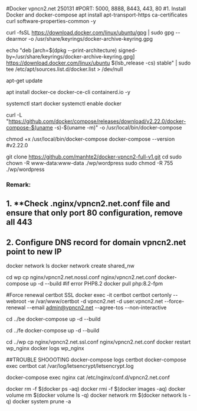 #Docker vpncn2.net 250131
#PORT: 5000, 8888, 8443, 443, 80
#1. Install Docker and docker-compose
apt install apt-transport-https ca-certificates curl software-properties-common -y

curl -fsSL https://download.docker.com/linux/ubuntu/gpg | sudo gpg --dearmor -o /usr/share/keyrings/docker-archive-keyring.gpg

echo "deb [arch=$(dpkg --print-architecture) signed-by=/usr/share/keyrings/docker-archive-keyring.gpg] https://download.docker.com/linux/ubuntu $(lsb_release -cs) stable" | sudo tee /etc/apt/sources.list.d/docker.list > /dev/null

apt-get update

apt install docker-ce docker-ce-cli containerd.io -y

systemctl start docker
systemctl enable docker

curl -L "https://github.com/docker/compose/releases/download/v2.22.0/docker-compose-$(uname -s)-$(uname -m)" -o /usr/local/bin/docker-compose

chmod +x /usr/local/bin/docker-compose
docker-compose --version
#v2.22.0


git clone https://github.com/manhte2/docker-vpncn2-full-v1.git 
cd 
sudo chown -R www-data:www-data ./wp/wordpress
sudo chmod -R 755 ./wp/wordpress
### Remark:
 ## 1. **Check .nginx/vpncn2.net.conf file and ensure that only port 80 configuration, remove all 443 ###
## 2. Configure DNS record for domain vpncn2.net point to new IP

docker network ls
docker network create shared_nw

cd wp
cp nginx/vpncn2.net.nossl.conf nginx/vpncn2.net.conf
docker-compose up -d --build
#if error PHP8.2
docker pull php:8.2-fpm

#Force renewal certbot SSL
docker exec -it certbot certbot certonly --webroot -w /var/www/certbot -d vpncn2.net -d user.vpncn2.net --force-renewal --email admin@vpncn2.net --agree-tos --non-interactive

cd ../be
docker-compose up -d --build

cd ../fe
docker-compose up -d --build

cd ../wp
cp nginx/vpncn2.net.ssl.conf nginx/vpncn2.net.conf
docker restart wp_nginx
docker logs wp_nginx


##TROUBLE SHOOOTING
docker-compose logs certbot
docker-compose exec certbot cat /var/log/letsencrypt/letsencrypt.log

docker-compose exec nginx cat /etc/nginx/conf.d/vpncn2.net.conf


docker rm -f $(docker ps -aq)
docker rmi -f $(docker images -aq)
docker volume rm $(docker volume ls -q)
docker network rm $(docker network ls -q)
docker system prune -a
